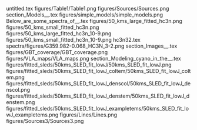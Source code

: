 untitled.tex
figures/Table1/Table1.png
figures/Sources/Sources.png
section_Models__.tex
figures/simple_models/simple_models.png
Below_are_some_spectra_of__.tex
figures/50_kms_large_fitted_hc3n.png
figures/50_kms_small_fitted_hc3n.png
figures/50_kms_large_fitted_hc3n_10-9.png
figures/50_kms_small_fitted_hc3n_10-9.png
hc3n32.tex
spectra/figures/G359.982-0.068_HC3N_3-2.png
section_Images__.tex
figures/GBT_coverage/GBT_coverage.png
figures/VLA_maps/VLA_maps.png
section_Modeling_cyano_in_the__.tex
figures/fitted_sleds/50kms_SLED_fit_lowJ/50kms_SLED_fit_lowJ.png
figures/fitted_sleds/50kms_SLED_fit_lowJ_coltem/50kms_SLED_fit_lowJ_coltem.png
figures/fitted_sleds/50kms_SLED_fit_lowJ_denscol/50kms_SLED_fit_lowJ_denscol.png
figures/fitted_sleds/50kms_SLED_fit_lowJ_denstem/50kms_SLED_fit_lowJ_denstem.png
figures/fitted_sleds/50kms_SLED_fit_lowJ_exampletems/50kms_SLED_fit_lowJ_exampletems.png
figures/Lines/Lines.png
figures/Sources3/Sources3.png
